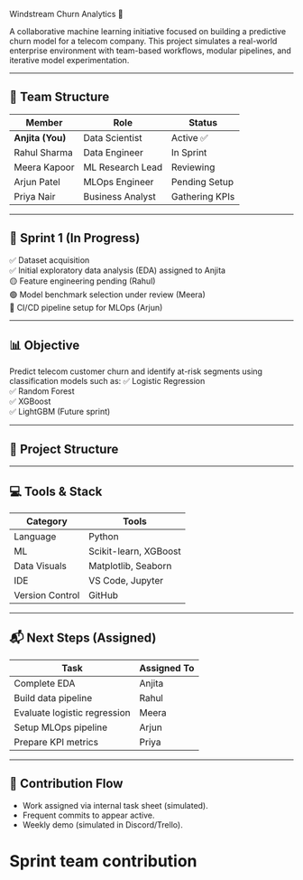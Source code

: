  Windstream Churn Analytics 🚀

A collaborative machine learning initiative focused on building a predictive churn model for a telecom company. This project simulates a real-world enterprise environment with team-based workflows, modular pipelines, and iterative model experimentation.

---

## 📌 Team Structure

| Member         | Role                  | Status     |
|----------------|-----------------------|-----------|
| **Anjita (You)** | Data Scientist         | Active ✅ |
| Rahul Sharma   | Data Engineer          | In Sprint |
| Meera Kapoor   | ML Research Lead       | Reviewing |
| Arjun Patel    | MLOps Engineer         | Pending Setup |
| Priya Nair     | Business Analyst       | Gathering KPIs |

---

## 📍 Sprint 1 (In Progress)

✅ Dataset acquisition  
✅ Initial exploratory data analysis (EDA) assigned to Anjita  
🟡 Feature engineering pending (Rahul)  
🟢 Model benchmark selection under review (Meera)  
🔴 CI/CD pipeline setup for MLOps (Arjun)  

---

## 📊 Objective
Predict telecom customer churn and identify at-risk segments using classification models such as:
✅ Logistic Regression  
✅ Random Forest  
✅ XGBoost  
✅ LightGBM (Future sprint)

---

## 📂 Project Structure


---

## 💻 Tools & Stack
| Category | Tools |
|----------|--------|
| Language | Python |
| ML | Scikit-learn, XGBoost |
| Data Visuals | Matplotlib, Seaborn |
| IDE | VS Code, Jupyter |
| Version Control | GitHub |

---

## 📬 Next Steps (Assigned)
| Task | Assigned To |
|------|-------------|
| Complete EDA | Anjita |
| Build data pipeline | Rahul |
| Evaluate logistic regression | Meera |
| Setup MLOps pipeline | Arjun |
| Prepare KPI metrics | Priya |

---

## 🤝 Contribution Flow
- Work assigned via internal task sheet (simulated).
- Frequent commits to appear active.
- Weekly demo (simulated in Discord/Trello).
# Sprint team contribution

